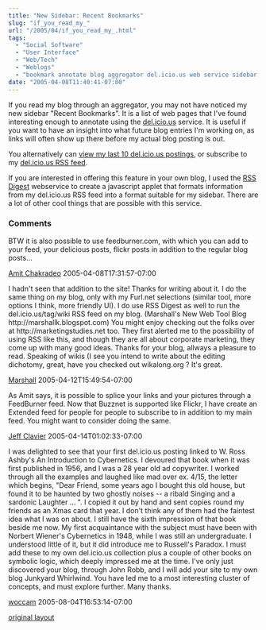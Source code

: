 ```yaml
---
title: "New Sidebar: Recent Bookmarks"
slug: "if_you_read_my_"
url: "/2005/04/if_you_read_my_.html"
tags:
  - "Social Software"
  - "User Interface"
  - "Web/Tech"
  - "Weblogs"
  - "bookmark annotate blog aggregator del.icio.us web service sidebar javascript rss digest feed"
date: "2005-04-08T11:40:41-07:00"
---
```

<p>If you read my blog through an aggregator, you may not have noticed my new sidebar &quot;Recent Bookmarks&quot;. It is a list of web pages that I've found interesting enough to annotate using the <a href="http://del.icio.us/">del.icio.us</a> service. It is useful if you want to have an insight into what future blog entries I'm working on, as links will often show up there before my actual blog posting is out.</p>
<p>You alternatively can <a href="http://del.icio.us/ChristopherA?setcount=10">view my last 10 del.icio.us postings</a>, or subscribe to my <a href="http://del.icio.us/rss/ChristopherA">del.icio.us RSS feed</a>.</p>
<p>If you are interested in offering this feature in your own blog, I used the <a href="http://www.bigbold.com/rssdigest/">RSS Digest</a> webservice to create a javascript applet that formats information from my del.icio.us RSS feed into a format suitable for my sidebar. There are a lot of other cool things that are possible with this service.</p>
<footer><h3>Comments</h3>
<div class="u-comment h-cite">
<p class="p-content p-name">BTW it is also possible to use feedburner.com, with which you can add to your feed, your delicious posts, flickr posts in addition to the regular blog posts...
</p>
<a class="u-author h-card" href="http://amit.chakradeo.net/">Amit Chakradeo</a>
<time class="dt-published" datetime="2005-04-08T17:31:57-07:00">2005-04-08T17:31:57-07:00</time>
</div>
<div class="u-comment h-cite">
<p class="p-content p-name">I hadn't seen that addition to the site!  Thanks for writing about it.  I do the same thing on my blog, only with my Furl.net selections (similar tool, more options I think, more friendly UI).  I do use RSS Digest as well to run the del.icio.us/tag/wiki RSS feed on my blog. (Marshall's New Web Tool Blog http://marshallk.blogspot.com)
You might enjoy checking out the folks over at http://marketingstudies.net too.  They first alerted me to the possibility of using RSS like this, and though they are all about corporate marketing, they come up with many good ideas.
Thanks for your blog, allways a pleasure to read.
Speaking of wikis (I see you intend to write about the editing dichotomy, great, have you checked out wikalong.org ?  It's great.
</p>
<a class="u-author h-card" href="http://marshallk.blogspot.com">Marshall</a>
<time class="dt-published" datetime="2005-04-12T15:49:54-07:00">2005-04-12T15:49:54-07:00</time>
</div>
<div class="u-comment h-cite">
<p class="p-content p-name">As Amit says, it is possible to splice your links and your pictures through a FeedBurner feed. Now that Buzznet is supported like Flickr, I have create an Extended feed for people for people to subscribe to in addition to my main feed. You might want to consider doing the same.
</p>
<a class="u-author h-card" href="http://softtechvc.blogs.com/">Jeff Clavier</a>
<time class="dt-published" datetime="2005-04-14T01:02:33-07:00">2005-04-14T01:02:33-07:00</time>
</div>
<div class="u-comment h-cite">
<p class="p-content p-name">I was delighted to see that your first del.icio.us posting linked to W. Ross Ashby's An Introduction to Cybernetics. I devoured that book when it was first published in 1956, and I was a 28 year old ad copywriter. I worked through all the examples and laughed like mad over ex. 4/15, the letter which begins, "Dear Friend, some years ago I bought this old house, but found it to be haunted by two ghostly noises -- a ribald Singing and a sardonic Laughter ... ". I copied it out by hand and sent copies round my friends as an Xmas card that year. I don't think any of them had the faintest idea what I was on about. I still have the sixth impression of that book beside me now.
My first acquaintance with the subject must have been with Norbert Wiener's Cybernetics in 1948, while I was still an undergraduate. I understood little of it, but it did introduce me to Russell's Paradox.
I must add these to my own del.icio.us collection plus a couple of other books on symbolic logic, which deeply impressed me at the time. I've only just discovered your blog, through John Robb, and I will add your site to my own blog Junkyard Whirlwind. You have led me to a most interesting cluster of concepts, and must explore further. Many thanks.
</p>
<a class="u-author h-card" href="http://www.woccam.com/">woccam</a>
<time class="dt-published" datetime="2005-08-04T16:53:14-07:00">2005-08-04T16:53:14-07:00</time>
</div>
</footer>
<p class="previous"><a href="/previous/2005/04/if_you_read_my_.html" rel="syndication nofollow" class="u-syndication" >original layout</a></p>

